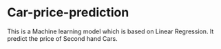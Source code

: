 # Car-price-prediction
This is a Machine learning model which is based on Linear Regression. It predict the price of Second hand Cars.
